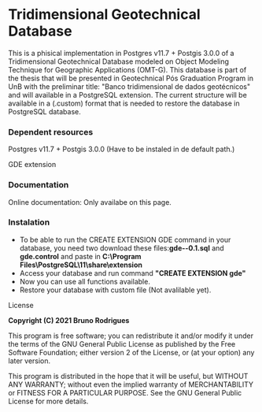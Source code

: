 <h1> Tridimensional Geotechnical Database </h1>

This is a phisical implementation in Postgres v11.7 + Postgis 3.0.0 of a Tridimensional Geotechnical Database modeled on Object Modeling Technique for Geographic Applications (OMT-G). This database is part of the thesis that will be presented in Geotechnical Pós Graduation Program in UnB with the preliminar title: "Banco tridimensional de dados geotécnicos" and will available in a PostgreSQL extension. The current structure will be available in a (.custom) format that is needed to restore the database in PostgreSQL database.
<h3> Dependent resources </h3>
<p> Postgres v11.7 + Postgis 3.0.0 (Have to be instaled in de default path.)</p>
<p>GDE extension</p>
<h3> Documentation </h3>
Online documentation: Only availabe on this page.
<h3> Instalation </h3>
<ul>
  <li> To be able to run the CREATE EXTENSION GDE command in your database, you need two download these files:<b>gde--0.1.sql</b> and <b>gde.control</b> and paste in <b> C:\Program Files\PostgreSQL\11\share\extension </b> </li> 
  <li>Access your database and run command <b>"CREATE EXTENSION gde"</b></li> 
  <li>Now you can use all functions available.</li>
  <li>Restore your database with custom file (Not avalilable yet).</li>
</ul>

<p> License</p>
<p><b> Copyright (C) 2021 Bruno Rodrigues</b></p>

<p>This program is free software; you can redistribute it and/or modify it under the terms of the GNU General Public License as published by the Free Software Foundation; either version 2 of the License, or (at your option) any later version.</p>
<p>This program is distributed in the hope that it will be useful, but WITHOUT ANY WARRANTY; without even the implied warranty of MERCHANTABILITY or FITNESS FOR A PARTICULAR PURPOSE. See the GNU General Public License for more details. </p>
